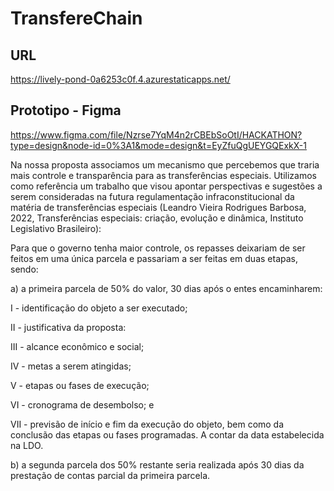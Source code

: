 # TransfereChain

## URL
https://lively-pond-0a6253c0f.4.azurestaticapps.net/

## Prototipo - Figma
https://www.figma.com/file/Nzrse7YqM4n2rCBEbSoOtI/HACKATHON?type=design&node-id=0%3A1&mode=design&t=EyZfuQgUEYGQExkX-1

Na nossa proposta associamos um mecanismo que percebemos que traria mais controle e transparência para as transferências especiais.
Utilizamos como referência um trabalho que visou apontar perspectivas e sugestões a serem consideradas na futura regulamentação infraconstitucional da matéria de transferências especiais (Leandro Vieira Rodrigues Barbosa, 2022, Transferências especiais: criação, evolução e dinâmica, Instituto Legislativo Brasileiro):

Para que o governo tenha maior controle, os repasses deixariam de ser feitos em uma única parcela e passariam a ser feitas em duas etapas, sendo: 

a) a primeira parcela de 50% do valor, 30 dias após o entes encaminharem: 

I - identificação do objeto a ser executado; 

II - justificativa da proposta: 

III - alcance econômico e social; 

IV - metas a serem atingidas; 

V - etapas ou fases de execução; 

VI - cronograma de desembolso; e 

VII - previsão de início e fim da execução do objeto, bem como da conclusão das etapas ou fases programadas. A contar da data estabelecida na LDO. 

b) a segunda parcela dos 50% restante seria realizada após 30 dias da prestação de contas parcial da primeira parcela.  
